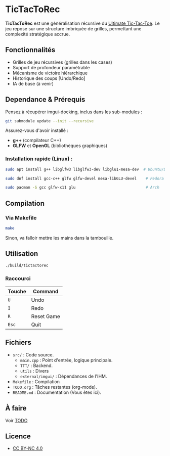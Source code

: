 # TicTacToRec

**TicTacToRec** est une généralisation récursive du [Ultimate Tic-Tac-Toe](https://en.wikipedia.org/wiki/Ultimate_tic-tac-toe). Le jeu repose sur une structure imbriquée de grilles, permettant une complexité stratégique accrue.

## Fonctionnalités

- Grilles de jeu récursives (grilles dans les cases)
- Support de profondeur paramétrable
- Mécanisme de victoire hiérarchique
- Historique des coups [Undo/Redo]
- IA de base (à venir)

## Dependance & Prérequis

Pensez à récupérer imgui-docking, inclus dans les sub-modules :

```bash
git submodule update --init --recursive
```

Assurez-vous d'avoir installé :

- **g++** (compilateur C++)
- **GLFW** et **OpenGL** (bibliothèques graphiques)

### Installation rapide (Linux) :

```bash
sudo apt install g++ libglfw3 libglfw3-dev libglu1-mesa-dev  # Ubuntu/Debian
```

```bash
sudo dnf install gcc-c++ glfw glfw-devel mesa-libGLU-devel    # Fedora
```

```bash
sudo pacman -S gcc glfw-x11 glu                               # Arch
```

## Compilation

### Via Makefile

```bash
make
```

Sinon, va falloir mettre les mains dans la tambouille.

## Utilisation

```bash
./build/tictactorec
```

### Raccourci

| Touche | Command    |
| ------ | ---------- |
| `U`    | Undo       |
| `I`    | Redo       |
| `R`    | Reset Game |
| `Esc`  | Quit       |

## Fichiers

- `src/` : Code source.
  - `main.cpp` : Point d'entrée, logique principale.
  - `TTT/` : Backend.
  - `utils` : Divers
  - `external/imgui/` : Dépendances de l'IHM.
- `Makefile` : Compilation
- `TODO.org` : Tâches restantes (org-mode).
- `README.md` : Documentation (Vous êtes ici).

## À faire

Voir [TODO](TODO.org)

## Licence

- [CC BY-NC 4.0](LICENCE.md)
